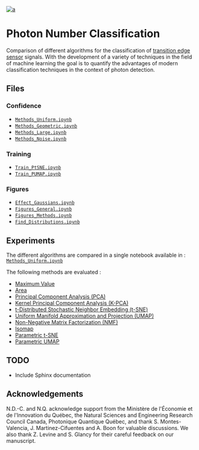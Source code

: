 [![a](https://img.shields.io/static/v1?label=arXiv&message=2411.05737&color=active&style=flat-square)](https://arxiv.org/abs/2411.05737)


# Photon Number Classification

Comparison of different algorithms for the classification of [transition edge sensor](https://en.wikipedia.org/wiki/Transition-edge_sensor) signals.
With the development of a variety of techniques in the field of machine learning the goal is to quantify the advantages of modern classification techniques in the context of photon detection. 

## Files

### Confidence

- [`Methods_Uniform.ipynb`](Methods_Uniform.ipynb)
- [`Methods_Geometric.ipynb`](Methods_Geometric.ipynb)
- [`Methods_Large.ipynb`](Methods_Large.ipynb)
- [`Methods_Noise.ipynb`](Methods_Noise.ipynb)

### Training

- [`Train_PtSNE.ipynb`](Train_PtSNE.ipynb)
- [`Train_PUMAP.ipynb`](Train_PUMAP.ipynb)

### Figures

- [`Effect_Gaussians.ipynb`](Effect_Gaussians.ipynb)
- [`Figures_General.ipynb`](Figures_General.ipynb)
- [`Figures_Methods.ipynb`](Figures_Methods.ipynb)
- [`Find_Distributions.ipynb`](Find_Distributions.ipynb)


## Experiments

The different algorithms are compared in a single notebook available in : [`Methods_Uniform.ipynb`](Methods_Uniform.ipynb)

The following methods are evaluated :

- [Maximum Value](Figures_Methods.ipynb)
- [Area](Figures_Methods.ipynb)
- [Principal Component Analysis (PCA)](https://en.wikipedia.org/wiki/Principal_component_analysis)
- [Kernel Principal Component Analysis (K-PCA)](https://en.wikipedia.org/wiki/Kernel_principal_component_analysis)
- [t-Distributed Stochastic Neighbor Embedding (t-SNE)](https://en.wikipedia.org/wiki/T-distributed_stochastic_neighbor_embedding)
- [Uniform Manifold Approximation and Projection (UMAP)](https://umap-learn.readthedocs.io/en/latest/)
- [Non-Negative Matrix Factorization (NMF)](https://en.wikipedia.org/wiki/Non-negative_matrix_factorization)
- [Isomap](https://en.wikipedia.org/wiki/Isomap)
- [Parametric t-SNE](https://proceedings.mlr.press/v5/maaten09a.html)
- [Parametric UMAP](https://umap-learn.readthedocs.io/en/latest/)


## TODO

- Include Sphinx documentation

## Acknowledgements

N.D.-C. and N.Q. acknowledge support from the Ministère de l'Économie et de l'Innovation du Québec, the Natural Sciences and Engineering Research Council Canada, Photonique Quantique Québec, and thank S. Montes-Valencia, J. Martinez-Cifuentes and A. Boon for valuable discussions. We also thank Z. Levine and S. Glancy for their careful feedback on our manuscript.






